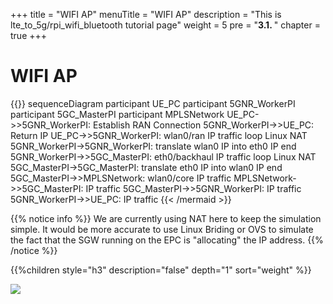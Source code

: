 +++
title = "WIFI AP"
menuTitle = "WIFI AP"
description = "This is lte_to_5g/rpi_wifi_bluetooth tutorial page"
weight = 5
pre = "<b>3.1. </b>"
chapter = true
+++

# WIFI AP

{{<mermaid>}}
sequenceDiagram
    participant UE_PC
    participant 5GNR_WorkerPI
    participant 5GC_MasterPI
    participant MPLSNetwork
    UE_PC->>5GNR_WorkerPI: Establish RAN Connection
    5GNR_WorkerPI->>UE_PC: Return IP
    UE_PC->>5GNR_WorkerPI: wlan0/ran IP traffic
    loop Linux NAT
        5GNR_WorkerPI->5GNR_WorkerPI: translate wlan0 IP into eth0 IP
    end
    5GNR_WorkerPI->>5GC_MasterPI: eth0/backhaul IP traffic
    loop Linux NAT
        5GC_MasterPI->5GC_MasterPI: translate eth0 IP into wlan0 IP
    end
    5GC_MasterPI->>MPLSNetwork: wlan0/core IP traffic
    MPLSNetwork->>5GC_MasterPI: IP traffic
    5GC_MasterPI->>5GNR_WorkerPI: IP traffic
    5GNR_WorkerPI->>UE_PC: IP traffic
{{< /mermaid >}}

{{% notice info %}}
We are currently using NAT here to keep the simulation simple. It would
be more accurate to use Linux Briding or OVS to simulate the fact that
the SGW running on the EPC is "allocating" the IP address.
{{% /notice %}}

{{%children style="h3" description="false" depth="1" sort="weight" %}}

![](/images/networks/wlan0_pict1.png)
